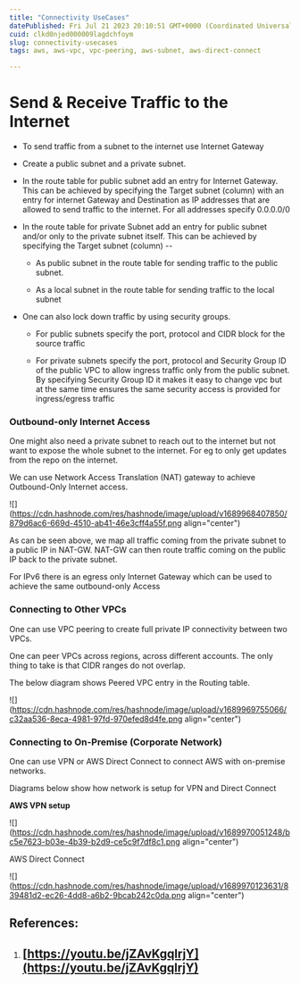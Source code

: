 ```yaml
---
title: "Connectivity UseCases"
datePublished: Fri Jul 21 2023 20:10:51 GMT+0000 (Coordinated Universal Time)
cuid: clkd0njed000009lagdchfoym
slug: connectivity-usecases
tags: aws, aws-vpc, vpc-peering, aws-subnet, aws-direct-connect

---
```


# Send & Receive Traffic to the Internet

* To send traffic from a subnet to the internet use Internet Gateway
    
* Create a public subnet and a private subnet.
    
* In the route table for public subnet add an entry for Internet Gateway. This can be achieved by specifying the Target subnet (column) with an entry for internet Gateway and Destination as IP addresses that are allowed to send traffic to the internet. For all addresses specify 0.0.0.0/0
    
* In the route table for private Subnet add an entry for public subnet and/or only to the private subnet itself. This can be achieved by specifying the Target subnet (column) --
    
    * As public subnet in the route table for sending traffic to the public subnet.
        
    * As a local subnet in the route table for sending traffic to the local subnet
        
* One can also lock down traffic by using security groups.
    
    * For public subnets specify the port, protocol and CIDR block for the source traffic
        
    * For private subnets specify the port, protocol and Security Group ID of the public VPC to allow ingress traffic only from the public subnet. By specifying Security Group ID it makes it easy to change vpc but at the same time ensures the same security access is provided for ingress/egress traffic
        

### Outbound-only Internet Access

One might also need a private subnet to reach out to the internet but not want to expose the whole subnet to the internet. For eg to only get updates from the repo on the internet.

We can use Network Access Translation (NAT) gateway to achieve Outbound-Only Internet access.

![](https://cdn.hashnode.com/res/hashnode/image/upload/v1689968407850/879d6ac6-669d-4510-ab41-46e3cff4a55f.png align="center")

As can be seen above, we map all traffic coming from the private subnet to a public IP in NAT-GW. NAT-GW can then route traffic coming on the public IP back to the private subnet.

For IPv6 there is an egress only Internet Gateway which can be used to achieve the same outbound-only Access

### Connecting to Other VPCs

One can use VPC peering to create full private IP connectivity between two VPCs.

One can peer VPCs across regions, across different accounts. The only thing to take is that CIDR ranges do not overlap.

The below diagram shows Peered VPC entry in the Routing table.

![](https://cdn.hashnode.com/res/hashnode/image/upload/v1689969755066/c32aa536-8eca-4981-97fd-970efed8d4fe.png align="center")

### Connecting to On-Premise (Corporate Network)

One can use VPN or AWS Direct Connect to connect AWS with on-premise networks.

Diagrams below show how network is setup for VPN and Direct Connect

**AWS VPN setup**

![](https://cdn.hashnode.com/res/hashnode/image/upload/v1689970051248/bc5e7623-b03e-4b39-b2d9-ce5c9f7df8c1.png align="center")

AWS Direct Connect

![](https://cdn.hashnode.com/res/hashnode/image/upload/v1689970123631/839481d2-ec26-4dd8-a6b2-9bcab242c0da.png align="center")

## References:

1. ## [https://youtu.be/jZAvKgqlrjY](https://youtu.be/jZAvKgqlrjY)
